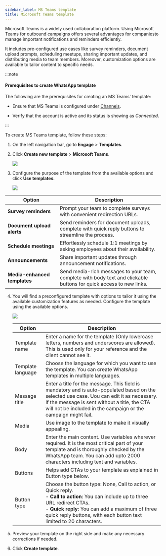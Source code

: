 ```yaml
---
sidebar_label: MS Teams template
title: Microsoft Teams template
---
```

Microsoft Teams is a widely used collaboration platform. Using Microsoft Teams for outbound campaigns offers several advantages for companiesto manage important notifications and reminders efficiently. 

It includes pre-configured use cases like survey reminders, document upload prompts, scheduling meetups, sharing important updates, and distributing media to team members. Moreover, customization options are available to tailor content to specific needs.

:::note

#### Prerequisites to create WhatsApp template

The following are the prerequisites for creating an MS Teams' template:

* Ensure that MS Teams is configured under [Channels](https://docs.yellow.ai/docs/platform_concepts/channelConfiguration/teams).

* Verify that the account is active and its status is showing as *Connected*.

:::


To create MS Teams template, follow these steps:

1. On the left navigation bar, go to **Engage** > **Templates**.

2. Click **Create new template** > **Microsoft Teams**.

   ![](https://i.imgur.com/SH5HPAi.png)


3. Configure the purpose of the template from the available options and click **Use templates**.

   ![](https://i.imgur.com/NzXrX8F.png)

Option | Description
------ | ----------
**Survey reminders** | Prompt your team to complete surveys with convenient redirection URLs.
**Document upload alerts** | Send reminders for document uploads, complete with quick reply buttons to streamline the process.
**Schedule meetings** | Effortlessly schedule 1:1 meetings by asking employees about their availability.
**Announcements** | Share important updates through announcement notifications.
**Media-enhanced templates** | Send media-rich messages to your team, complete with body text and clickable buttons for quick access to new links.


4. You will find a preconfigured template with options to tailor it using the available customization features as needed. Configure the template using the available options.

   ![](https://i.imgur.com/rV9dSn5.png)

   Option | Description
   --------- | --------
   Template name | Enter a name for the template (Only lowercase letters, numbers and underscores are allowed). This is used only for your reference and the client cannot see it. 
   Template language | Choose the language for which you want to use the template. You can create WhatsApp templates in multiple languages.
   Message title | Enter a title for the message. This field is mandatory and is auto-populated based on the selected use case. Uou can edit it as necessary. <br/>If the message is sent without a title, the CTA will not be included in the campaign or the campaign might fail.
   Media | Use image to the template to make it visually appealing.
   Body | Enter the main content. Use variables wherever required. It is the most critical part of your template and is thoroughly checked by the WhatsApp team. You can add upto 2000 characters including text and variables.
   Buttons | Helps add CTAs to your template as explained in Button type below.
   Button type | Choose the button type: None, Call to action, or Quick reply.<br/>- **Call to action**: You can include up to three URL redirect CTAs.<br/>- **Quick reply**: You can add a maximum of three quick reply buttons, with each button text limited to 20 characters.

5. Preview your template on the right side and make any necessary corrections if needed.
6. Click **Create template**.

